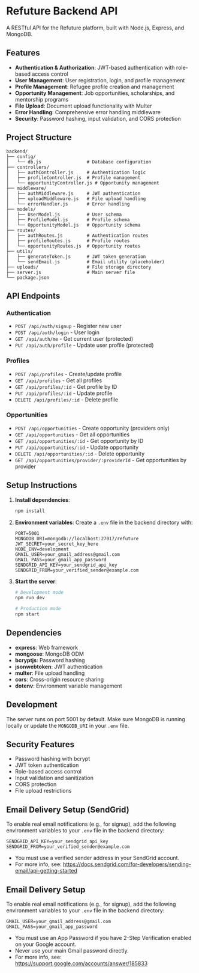 # Refuture Backend API

A RESTful API for the Refuture platform, built with Node.js, Express, and MongoDB.

## Features

- **Authentication & Authorization**: JWT-based authentication with role-based access control
- **User Management**: User registration, login, and profile management
- **Profile Management**: Refugee profile creation and management
- **Opportunity Management**: Job opportunities, scholarships, and mentorship programs
- **File Upload**: Document upload functionality with Multer
- **Error Handling**: Comprehensive error handling middleware
- **Security**: Password hashing, input validation, and CORS protection

## Project Structure

```
backend/
├── config/
│   └── db.js                 # Database configuration
├── controllers/
│   ├── authController.js     # Authentication logic
│   ├── profileController.js  # Profile management
│   └── opportunityController.js # Opportunity management
├── middleware/
│   ├── authMiddleware.js     # JWT authentication
│   ├── uploadMiddleware.js   # File upload handling
│   └── errorHandler.js       # Error handling
├── models/
│   ├── UserModel.js          # User schema
│   ├── ProfileModel.js       # Profile schema
│   └── OpportunityModel.js   # Opportunity schema
├── routes/
│   ├── authRoutes.js         # Authentication routes
│   ├── profileRoutes.js      # Profile routes
│   └── opportunityRoutes.js  # Opportunity routes
├── utils/
│   ├── generateToken.js      # JWT token generation
│   └── sendEmail.js          # Email utility (placeholder)
├── uploads/                  # File storage directory
├── server.js                 # Main server file
└── package.json
```

## API Endpoints

### Authentication
- `POST /api/auth/signup` - Register new user
- `POST /api/auth/login` - User login
- `GET /api/auth/me` - Get current user (protected)
- `PUT /api/auth/profile` - Update user profile (protected)

### Profiles
- `POST /api/profiles` - Create/update profile
- `GET /api/profiles` - Get all profiles
- `GET /api/profiles/:id` - Get profile by ID
- `PUT /api/profiles/:id` - Update profile
- `DELETE /api/profiles/:id` - Delete profile

### Opportunities
- `POST /api/opportunities` - Create opportunity (providers only)
- `GET /api/opportunities` - Get all opportunities
- `GET /api/opportunities/:id` - Get opportunity by ID
- `PUT /api/opportunities/:id` - Update opportunity
- `DELETE /api/opportunities/:id` - Delete opportunity
- `GET /api/opportunities/provider/:providerId` - Get opportunities by provider

## Setup Instructions

1. **Install dependencies**:
   ```bash
   npm install
   ```

2. **Environment variables**:
   Create a `.env` file in the backend directory with:
   ```
   PORT=5001
   MONGODB_URI=mongodb://localhost:27017/refuture
   JWT_SECRET=your_secret_key_here
   NODE_ENV=development
   GMAIL_USER=your_gmail_address@gmail.com
   GMAIL_PASS=your_gmail_app_password
   SENDGRID_API_KEY=your_sendgrid_api_key
   SENDGRID_FROM=your_verified_sender@example.com
   ```

3. **Start the server**:
   ```bash
   # Development mode
   npm run dev
   
   # Production mode
   npm start
   ```

## Dependencies

- **express**: Web framework
- **mongoose**: MongoDB ODM
- **bcryptjs**: Password hashing
- **jsonwebtoken**: JWT authentication
- **multer**: File upload handling
- **cors**: Cross-origin resource sharing
- **dotenv**: Environment variable management

## Development

The server runs on port 5001 by default. Make sure MongoDB is running locally or update the `MONGODB_URI` in your `.env` file.

## Security Features

- Password hashing with bcrypt
- JWT token authentication
- Role-based access control
- Input validation and sanitization
- CORS protection
- File upload restrictions

## Email Delivery Setup (SendGrid)

To enable real email notifications (e.g., for signup), add the following environment variables to your `.env` file in the backend directory:

```
SENDGRID_API_KEY=your_sendgrid_api_key
SENDGRID_FROM=your_verified_sender@example.com
```
- You must use a verified sender address in your SendGrid account.
- For more info, see: https://docs.sendgrid.com/for-developers/sending-email/api-getting-started

## Email Delivery Setup

To enable real email notifications (e.g., for signup), add the following environment variables to your `.env` file in the backend directory:

```
GMAIL_USER=your_gmail_address@gmail.com
GMAIL_PASS=your_gmail_app_password
```

- You must use an App Password if you have 2-Step Verification enabled on your Google account.
- Never use your main Gmail password directly.
- For more info, see: https://support.google.com/accounts/answer/185833 